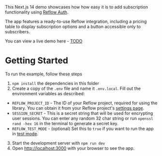 This Next.js 14 demo showcases how how easy it is to add subscription functionality using [Reflow Auth](https://github.com/Reflow-HQ/libs/tree/master/auth-next).

The app features a ready-to-use Reflow integration, including a pricing table to display subscription options and a button accessible only to subscribers.

You can view a live demo here - [TODO](TODO)

# Getting Started

To run the example, follow these steps

1. `npm install` the dependencies in this folder
2. Create a copy of the `.env` file and name it `.env.local`. Fill out the environment variables as described:

- `REFLOW_PROJECT_ID` - The ID of your Reflow project, required for using the library. You can obtain it from your Reflow project's [settings page](https://reflowhq.com/store/settings).
- `SESSION_SECRET` - This is a secret string that will be used for encrypting user sessions. You can enter any random 32 char string or run `openssl rand -hex 16` in the terminal to generate a secret key.
- `REFLOW_TEST_MODE` - (optional) Set this to `true` if you want to run the app in [test mode](https://reflowhq.com/docs/help/test-mode/).

3. Start the development server with `npm run dev`
4. Open [http://localhost:3000](http://localhost:3000) with your browser to see the app.

